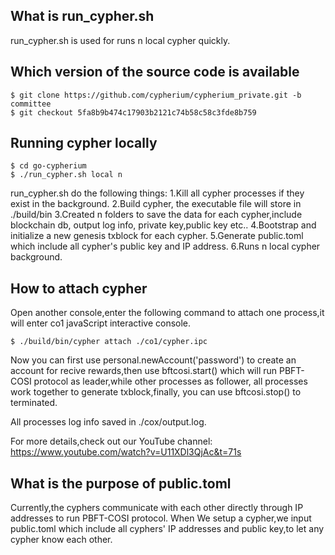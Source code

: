 ## What is run_cypher.sh

run_cypher.sh is used for runs n local cypher quickly.

## Which version of the source code is available

```
$ git clone https://github.com/cypherium/cypherium_private.git -b committee
$ git checkout 5fa8b9b474c17903b2121c74b58c58c3fde8b759
```

## Running cypher locally
```
$ cd go-cypherium
$ ./run_cypher.sh local n
```
run_cypher.sh do the following things:
1.Kill all cypher processes if they exist in the background.
2.Build cypher, the executable file will store in ./build/bin
3.Created n folders to save the data for each cypher,include blockchain db, output log info, private key,public key etc..
4.Bootstrap and initialize a new genesis txblock for each cypher.
5.Generate public.toml which include all cypher's public key and IP address.
6.Runs n local cypher background.

## How to attach cypher
Open another console,enter the following command to attach one process,it will enter co1 javaScript interactive console. 

```
$ ./build/bin/cypher attach ./co1/cypher.ipc
```
Now you can first use personal.newAccount('password') to create an account for recive rewards,then use bftcosi.start() which will run PBFT-COSI protocol as leader,while other processes as follower, all processes work together to generate txblock,finally, you can use bftcosi.stop() to terminated.

All processes log info saved in ./cox/output.log.

For more details,check out our YouTube channel:
https://www.youtube.com/watch?v=U11XDl3QjAc&t=71s

## What is the purpose of public.toml
Currently,the cyphers communicate with each other directly through IP addresses to run PBFT-COSI protocol. When We setup a cypher,we input public.toml which include all cyphers' IP addresses and public key,to let any cypher know each other.

